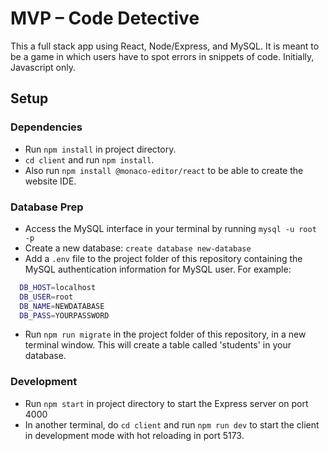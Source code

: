 # MVP – Code Detective

This a full stack app using React, Node/Express, and MySQL. It is meant to be a game in which users have to spot errors in snippets of code. Initially, Javascript only.

## Setup

### Dependencies

- Run `npm install` in project directory.
- `cd client` and run `npm install`.
- Also run `npm install @monaco-editor/react` to be able to create the
  website IDE.

### Database Prep

- Access the MySQL interface in your terminal by running `mysql -u root -p`
- Create a new database: `create database new-database`
- Add a `.env` file to the project folder of this repository containing the MySQL authentication information for MySQL user. For example:

```bash
  DB_HOST=localhost
  DB_USER=root
  DB_NAME=NEWDATABASE
  DB_PASS=YOURPASSWORD
```

- Run `npm run migrate` in the project folder of this repository, in a new terminal window. This will create a table called 'students' in your database.


### Development

- Run `npm start` in project directory to start the Express server on port 4000
- In another terminal, do `cd client` and run `npm run dev` to start the client in development mode with hot reloading in port 5173.
